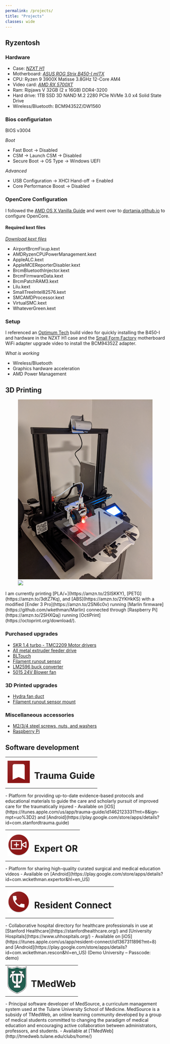 ```yaml
---
permalink: /projects/
title: "Projects"
classes: wide
---
```

## Ryzentosh

### Hardware
- Case: [*NZXT H1*](https://www.nzxt.com/products/h1-matte-white)
- Motherboard: [*ASUS ROG Strix B450-I mITX*](https://www.asus.com/us/Motherboards/ROG-STRIX-B450-I-GAMING/)
- CPU: Ryzen 9 3900X Matisse 3.8GHz 12-Core AM4
- Video card: [*AMD RX 5700XT*](https://www.powercolor.com/product?id=1565842787)
- Ram: Ripjaws V 32GB (2 x 16GB) DDR4-3200
- Hard drive: 1TB SSD 3D NAND M.2 2280 PCIe NVMe 3.0 x4 Solid State Drive
- Wireless/Bluetooth: BCM94352Z/DW1560

### Bios configuriaton
BIOS v3004 

*Boot*
- Fast Boot -> Disabled
- CSM -> Launch CSM -> Disabled
- Secure Boot -> OS Type -> Windows UEFI

*Advanced*
- USB Configuration -> XHCI Hand-off -> Enabled
- Core Performance Boost -> Disabled

### OpenCore Configuration
I followed the [AMD OS X Vanilla Guide](https://vanilla.amd-osx.com/) and went over to [dortania.github.io](https://dortania.github.io/OpenCore-Desktop-Guide/) to configure OpenCore.

#### Required kext files
[*Download kext files*](/assets/files/kexts-06202020.zip)
- AirportBrcmFixup.kext
- AMDRyzenCPUPowerManagement.kext
- AppleALC.kext
- AppleMCEReporterDisabler.kext
- BrcmBluetoothInjector.kext
- BrcmFirmwareData.kext
- BrcmPatchRAM3.kext
- Lilu.kext
- SmallTreeIntel82576.kext
- SMCAMDProcessor.kext
- VirtualSMC.kext
- WhateverGreen.kext

### Setup
I referenced an [Optimum Tech](https://www.youtube.com/watch?v=hVs7i-wm5W0) build video for quickly installing the B450-I and hardware in the NZXT H1 case and the [Small Form Factory](https://www.youtube.com/watch?v=HUTHN8reR38) motherboard WiFi adapter upgrade video to install the BCM94352Z adapter. 

*What is working*
- Wireless/Bluetooth
- Graphics hardware acceleration
- AMD Power Management

## 3D Printing
<figure class="half">
	<img src="/images/3dprinter/1.jpg">
	<img src="/images/3dprinter/2.jpg">
</figure>
I am currently printing [PLA/+](https://amzn.to/2SISKKY), [PETG](https://amzn.to/3dtZ7Kq), and [ABS](https://amzn.to/2YKHkKS) with a modified [Ender 3 Pro](https://amzn.to/2SN6c0v) running [Marlin firmware](https://github.com/wkethman/Marlin) connected through [Raspberry Pi](https://amzn.to/2SHXQaj) running [OctiPrint](https://octoprint.org/download/).

### Purchased upgrades
- [SKR 1.4 turbo - TMC2209 Motor drivers](https://amzn.to/2xI1MAI)
- [All metal extruder feeder drive](https://amzn.to/2YPZlXQ)
- [BLTouch](https://amzn.to/2L6w57p)
- [Filament runout sensor](https://amzn.to/2yCenpC)
- [LM2596 buck converter](https://amzn.to/35DOTUY)
- [5015 24V Blower fan](https://amzn.to/2SIlVy4)

### 3D Printed upgrades
- [Hydra fan duct](https://www.thingiverse.com/thing:4062242)
- [Filament runout sensor mount](https://www.thingiverse.com/thing:4014649)

### Miscellaneous accessories
- [M2/3/4 steel screws, nuts, and washers](https://amzn.to/3b7e0Ra)
- [Raspberry Pi](https://amzn.to/2SHXQaj)

## Software development
<table>
	<tr>
		<td><img src="/images/development/trauma_guide_200.png" alt="Trauma Guide" width="70" height="70"></td>
		<td><h1>Trauma Guide</h1></td>
	</tr>
</table>
- Platform for providing up-to-date evidence-based protocols and educational materials to guide the care and scholarly pursuit of improved care for the traumatically injured
- Available on [iOS](https://itunes.apple.com/us/app/trauma-guide/id1462123331?mt=8&ign-mpt=uo%3D2) and [Android](https://play.google.com/store/apps/details?id=com.stanfordtrauma.guide)

<table>
	<tr>
		<td><img src="/images/development/expert_or_200.png" alt="Expert OR" width="70" height="70"></td>
		<td><h1>Expert OR</h1></td>
	</tr>
</table>
- Platform for sharing high-quality curated surgical and medical education videos
- Available on [Android](https://play.google.com/store/apps/details?id=com.wckethman.expertor&hl=en_US)

<table>
	<tr>
		<td><img src="/images/development/res_connect_200.png" alt="Resident Connect" width="70" height="70"></td>
		<td><h1>Resident Connect</h1></td>
	</tr>
</table>
- Collaborative hospital directory for healthcare professionals in use at [Stanford Healthcare](https://stanfordhealthcare.org/) and [University Hospitals](https://www.uhhospitals.org/)
- Available on [iOS](https://itunes.apple.com/us/app/resident-connect/id1367311896?mt=8) and [Android](https://play.google.com/store/apps/details?id=com.wckethman.rescon&hl=en_US) (Demo University – Passcode: demo)

<table>
	<tr>
		<td><img src="/images/development/tu.png" alt="TMedWeb" width="60"></td>
		<td><h1>TMedWeb</h1></td>
	</tr>
</table>
- Principal software developer of MedSource, a curriculum management system used at the Tulane University School of Medicine. MedSource is a subsidy of TMedWeb, an online learning community developed by a group of medical students committed to changing the paradigm of medical education and encouraging active collaboration between administrators, professors, and students.
- Available at [TMedWeb](http://tmedweb.tulane.edu/clubs/home/)